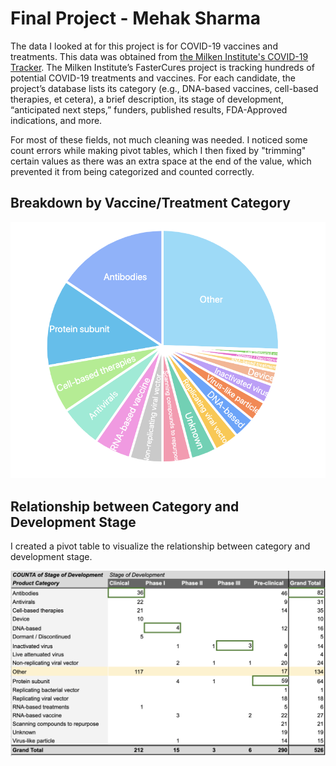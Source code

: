 # Final Project - Mehak Sharma

The data I looked at for this project is for COVID-19 vaccines and treatments. This data was obtained from [the Milken Institute's COVID-19 Tracker](https://covid-19tracker.milkeninstitute.org/). The Milken Institute’s FasterCures project is tracking hundreds of potential COVID-19 treatments and vaccines. For each candidate, the project’s database lists its category (e.g., DNA-based vaccines, cell-based therapies, et cetera), a brief description, its stage of development, “anticipated next steps,” funders, published results, FDA-Approved indications, and more.


For most of these fields, not much cleaning was needed. I noticed some count errors while making pivot tables, which I then fixed by "trimming" certain values as there was an extra space at the end of the value, which prevented it from being categorized and  counted correctly.

<h2>Breakdown by Vaccine/Treatment Category</h2>

![Vaccine/Treatment Categories - Pie Chart](https://github.com/mehak00/data_journalism/blob/master/covid-19-vaccine-tracker/breakdown-by-catagory.png)

<h2>Relationship between Category and Development Stage</h2>

I created a pivot table to visualize the relationship between category and development stage.

![Category and Development Stage - Pivot Table](https://github.com/mehak00/data_journalism/blob/master/covid-19-vaccine-tracker/category-development-pivot.png)
